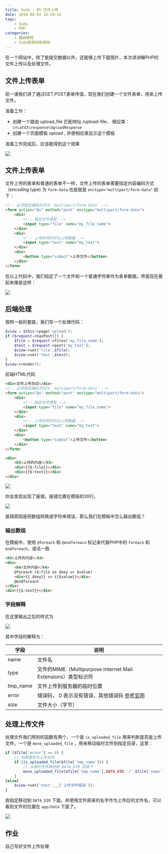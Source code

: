 ```yaml
---
title: Suda - 05 文件上传
date: 2018-08-03 10:29:14
tags:
    - Suda
    - PHP
categories:
    - 基础教程
    - Suda框架技能使用
---
```


在一个网站中，除了能提交数据以外，还能够上传下载图片，本次讲讲解PHP的文件上传以及处理文件。

<!-- more -->

## 文件上传表单

前一课我们讲了通过GET,POST表单传值，现在我们创建一个文件表单，用来上传文件。

准备工作：
- 创建一个路由 upload_file 匹配地址 /upload-file、 相应类：`cn\atd3\response\UploadResponse`
- 创建一个页面模板  upload , 并使相应类显示这个模板

准备工作完成后，应该能得到这个效果

![](suda-file-upload/1.png)


## 文件上传表单

文件上传的表单和普通的表单不一样，文件上传的表单需要指定内容编码方式（encoding type)  为 `form-data` 
也是就是 `enctype="multipart/form-data"` 如下：

```html
<!-- 必须指定编码方式为 `multipart/form-data` -->
<form action="@u" method="post" enctype="multipart/form-data">
    <div>
        <!-- 指定文件类型 -->
        <input type="file" name="my_file_name">
    </div>
    <div>
        <!-- 上传的同时可以上传数据 -->
        <input type="text" name="my_text">
    </div>
    <div>
        <button type="submit">上传文件</button>
    </div>
</form>
```

在以上代码中，我们指定了一个文件和一个普通字符串作为表单数据。界面现在看起来像是这样：

![](suda-file-upload/2.png)

## 后端处理

按照一般的套路，我们写一个处理代码：

```php
$view = $this->page('upload'); 
if ($request->hasPost()) {
    $file = $request->files('my_file_name');
    $text = $request->post('my_text');
    $view->set('file',$file);
    $view->set('text',$text);
}
$view->render(); 
```

前端HTML代码

```html
<div>文件上传测试</div>
<!-- 必须指定编码方式为 `multipart/form-data` -->
<form action="@u" method="post" enctype="multipart/form-data">
    <div>
        <!-- 指定文件类型 -->
        <input type="file" name="my_file_name">
    </div>
    <div>
        <!-- 上传的同时可以上传数据 -->
        <input type="text" name="my_text">
    </div>
    <div>
        <button type="submit">上传文件</button>
    </div>
</form>

<div>
    <h3>上传的内容</h3>
    <div>{{$:file}}</div>
    <div>{{$:text}}</div>
</div>
```
![](suda-file-upload/3.png)

你会发现出现了报错。报错位置在模板的30行。

![](suda-file-upload/4.png)

报错原因是把数组转换成字符串错误，那么我们在模板中怎么输出数组？


### 输出数组

在模板中，使用 `@foreach` 和 `@endforeacn` 标记来代替PHP中的 `foreach` 和 `endforeach`，语法一致

```html
<h3>上传的内容</h3>
<div>
    <h4>文件内容</h4>
    @foreach ($:file as $key => $value)
    <div>{{ $key}} => {{$value}}</div>
    @endforeach
</div>
<div>{{$:text}}</div>
```

### 字段解释 

在这里输出之后的样式为

![](suda-file-upload/5.png)

其中字段的解释为：

| 字段  | 说明 |
|-------|------|
| name  | 文件名 |
| type | 文件的MIME（Multipurpose Internet Mail Extensions）类型标识符 |
| tmp_name | 文件上传到服务器的临时位置 |
| error | 错误码， 0 表示没有错误，其他错误码 [参考官网](http://www.php.net/manual/zh/features.file-upload.errors.php) |  
| size | 文件大小（字节）|

## 处理上传文件

处理文件我们用到的函数有两个，一个是 `is_uploaded_file` 用来判断是否是上传文件，一个是 `move_uploaded_file` ，用来移动临时文件到指定目录，这里：

```php
if ($file['error'] == 0) {
    // 判断是否为上传文件
    if (is_uploaded_file($file['tmp_name'])) {
        // 从临时文件移动到 DATA_DIR 目录下
        move_uploaded_file($file['tmp_name'],DATA_DIR.'/'.$file['name']);
    }
}else{
    $view->set('text',__('上传文件错误'));
}
```

我指定移动到 `DATA_DIR` 下面，并使用文件原来的名字作为上传后的文件名，可以看到文件的位置在 `app/data` 下面了。

![](suda-file-upload/6.png)

## 作业

自己写好文件上传处理
